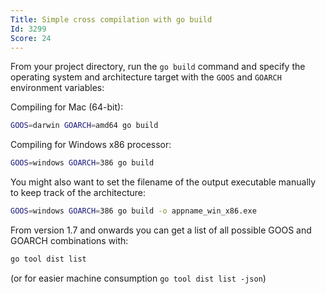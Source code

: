 ```yaml
---
Title: Simple cross compilation with go build
Id: 3299
Score: 24
---
```

From your project directory, run the `go build` command and specify the operating system and architecture target with the `GOOS` and `GOARCH` environment variables:

Compiling for Mac (64-bit):
```sh
GOOS=darwin GOARCH=amd64 go build
```

Compiling for Windows x86 processor:
```sh
GOOS=windows GOARCH=386 go build
```

You might also want to set the filename of the output executable manually to keep track of the architecture:

```sh
GOOS=windows GOARCH=386 go build -o appname_win_x86.exe
```

From version 1.7 and onwards you can get a list of all possible GOOS and GOARCH combinations with:

```sh
go tool dist list
```
(or for easier machine consumption `go tool dist list -json`)
